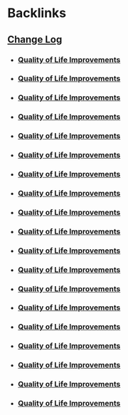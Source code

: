 
# Backlinks
## [Change Log](<Change Log.md>)
- ### [Quality of Life Improvements](<Quality of Life Improvements.md>)

- ### [Quality of Life Improvements](<Quality of Life Improvements.md>)

- ### [Quality of Life Improvements](<Quality of Life Improvements.md>)

- ### [Quality of Life Improvements](<Quality of Life Improvements.md>)

- ### [Quality of Life Improvements](<Quality of Life Improvements.md>)

- ### [Quality of Life Improvements](<Quality of Life Improvements.md>)

- ### [Quality of Life Improvements](<Quality of Life Improvements.md>)

- ### [Quality of Life Improvements](<Quality of Life Improvements.md>)

- ### [Quality of Life Improvements](<Quality of Life Improvements.md>)

- ### [Quality of Life Improvements](<Quality of Life Improvements.md>)

- ### [Quality of Life Improvements](<Quality of Life Improvements.md>)

- ### [Quality of Life Improvements](<Quality of Life Improvements.md>)

- ### [Quality of Life Improvements](<Quality of Life Improvements.md>)

- ### [Quality of Life Improvements](<Quality of Life Improvements.md>)

- ### [Quality of Life Improvements](<Quality of Life Improvements.md>)

- ### [Quality of Life Improvements](<Quality of Life Improvements.md>)

- ### [Quality of Life Improvements](<Quality of Life Improvements.md>)

- ### [Quality of Life Improvements](<Quality of Life Improvements.md>)

- ### [Quality of Life Improvements](<Quality of Life Improvements.md>)


